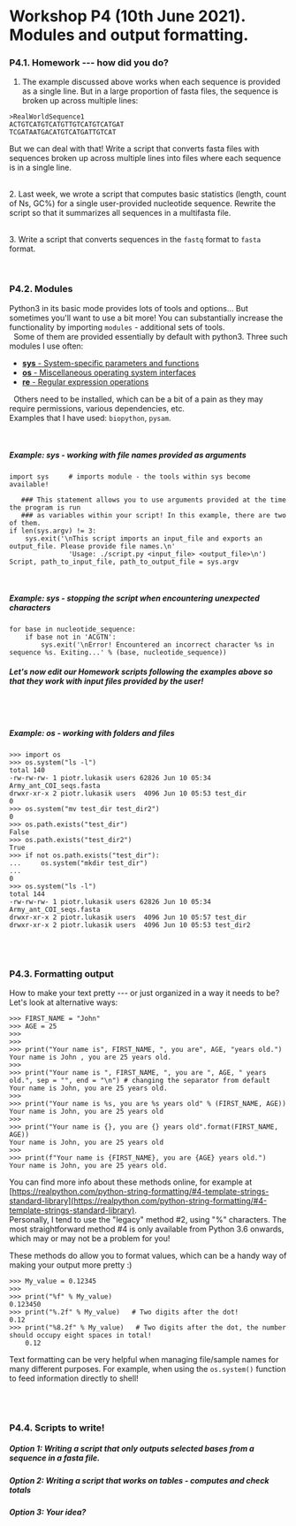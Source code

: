 # Workshop P4 (10th June 2021). Modules and output formatting.
  
### P4.1. Homework --- how did you do?

1. The example discussed above works when each sequence is provided as a single line. But in a large proportion of fasta files, the sequence is broken up across multiple lines:
```
>RealWorldSequence1
ACTGTCATGTCATGTTGTCATGTCATGAT
TCGATAATGACATGTCATGATTGTCAT
```  
But we can deal with that! Write a script that converts fasta files with sequences broken up across multiple lines into files where each sequence is in a single line.
  
&nbsp;  
2. Last week, we wrote a script that computes basic statistics (length, count of Ns, GC%) for a single user-provided nucleotide sequence. Rewrite the script so that it summarizes all sequences in a multifasta file.  
  
&nbsp;  
3. Write a script that converts sequences in the `fastq` format to `fasta` format.  
  
&nbsp; 
  
### P4.2. Modules

Python3 in its basic mode provides lots of tools and options... But sometimes you'll want to use a bit more!
You can substantially increase the functionality by importing `modules` - additional sets of tools.  
&nbsp;
Some of them are provided essentially by default with python3. Three such modules I use often:  
* [**sys** - System-specific parameters and functions](https://docs.python.org/3/library/sys.html)   
* [**os** - Miscellaneous operating system interfaces](https://docs.python.org/3/library/os.html)  
* [**re** - Regular expression operations](https://docs.python.org/3/library/re.html)  

&nbsp; 
Others need to be installed, which can be a bit of a pain as they may require permissions, various dependencies, etc.  
Examples that I have used: `biopython`, `pysam`.   

&nbsp; 
##### Example: sys - working with file names provided as arguments 
```
import sys     # imports module - the tools within sys become available!

   ### This statement allows you to use arguments provided at the time the program is run
   ### as variables within your script! In this example, there are two of them.
if len(sys.argv) != 3:
    sys.exit('\nThis script imports an input_file and exports an output_file. Please provide file names.\n'
	           'Usage: ./script.py <input_file> <output_file>\n')   
Script, path_to_input_file, path_to_output_file = sys.argv
```  
&nbsp;  
##### Example: sys - stopping the script when encountering unexpected characters
```
for base in nucleotide_sequence:
    if base not in 'ACGTN':
        sys.exit('\nError! Encountered an incorrect character %s in sequence %s. Exiting...' % (base, nucleotide_sequence))
```    
  
##### Let's now edit our Homework scripts following the examples above so that they work with input files provided by the user!  
  
&nbsp;  
&nbsp;  
##### Example: os - working with folders and files
```
>>> import os
>>> os.system("ls -l")
total 140
-rw-rw-rw- 1 piotr.lukasik users 62826 Jun 10 05:34 Army_ant_COI_seqs.fasta
drwxr-xr-x 2 piotr.lukasik users  4096 Jun 10 05:53 test_dir
0
>>> os.system("mv test_dir test_dir2")
0
>>> os.path.exists("test_dir")
False
>>> os.path.exists("test_dir2")
True
>>> if not os.path.exists("test_dir"):
...     os.system("mkdir test_dir")
... 
0
>>> os.system("ls -l")
total 144
-rw-rw-rw- 1 piotr.lukasik users 62826 Jun 10 05:34 Army_ant_COI_seqs.fasta
drwxr-xr-x 2 piotr.lukasik users  4096 Jun 10 05:57 test_dir
drwxr-xr-x 2 piotr.lukasik users  4096 Jun 10 05:53 test_dir2
```
&nbsp;  
&nbsp;  
### P4.3. Formatting output

How to make your text pretty --- or just organized in a way it needs to be? Let's look at alternative ways:

```
>>> FIRST_NAME = "John"
>>> AGE = 25
>>> 
>>> 
>>> print("Your name is", FIRST_NAME, ", you are", AGE, "years old.")
Your name is John , you are 25 years old.
>>>
>>> print("Your name is ", FIRST_NAME, ", you are ", AGE, " years old.", sep = "", end = "\n") # changing the separator from default
Your name is John, you are 25 years old.
>>>
>>> print("Your name is %s, you are %s years old" % (FIRST_NAME, AGE))
Your name is John, you are 25 years old
>>>
>>> print("Your name is {}, you are {} years old".format(FIRST_NAME, AGE))
Your name is John, you are 25 years old
>>>
>>> print(f"Your name is {FIRST_NAME}, you are {AGE} years old.")
Your name is John, you are 25 years old.
```
You can find more info about these methods online, for example at [https://realpython.com/python-string-formatting/#4-template-strings-standard-library](https://realpython.com/python-string-formatting/#4-template-strings-standard-library).  
Personally, I tend to use the "legacy" method #2, using "%" characters. The most straightforward method #4 is only available from Python 3.6 onwards, which may or may not be a problem for you!
 
These methods do allow you to format values, which can be a handy way of making your output more pretty :)  
  
```
>>> My_value = 0.12345
>>> 
>>> print("%f" % My_value)
0.123450
>>> print("%.2f" % My_value)   # Two digits after the dot!
0.12
>>> print("%8.2f" % My_value)   # Two digits after the dot, the number should occupy eight spaces in total!
    0.12
```

Text formatting can be very helpful when managing file/sample names for many different purposes. For example, when using the `os.system()` function to feed information directly to shell!
  
&nbsp;  
&nbsp;  
### P4.4. Scripts to write!

##### Option 1: Writing a script that only outputs selected bases from a sequence in a fasta file.  
  
##### Option 2: Writing a script that works on tables - computes and check totals
  
##### Option 3: Your idea?  
  


